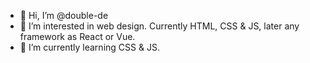- 👋 Hi, I’m @double-de
- 👀 I’m interested in web design. Currently HTML, CSS & JS, later any framework as React or Vue. 
- 🌱 I’m currently learning CSS & JS.

<!---
double-de/double-de is a ✨ special ✨ repository because its `README.md` (this file) appears on your GitHub profile.
You can click the Preview link to take a look at your changes.
--->
